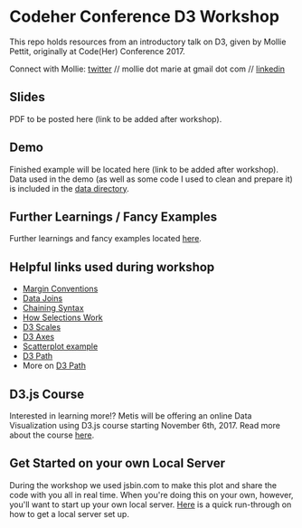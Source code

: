 # Codeher Conference D3 Workshop

This repo holds resources from an introductory talk on D3, given by Mollie Pettit, originally at Code(Her) Conference 2017.

Connect with Mollie: [twitter](https://twitter.com/MollzMP) // mollie dot marie at gmail dot com // [linkedin](https://www.linkedin.com/in/molliempettit/)

## Slides

PDF to be posted here (link to be added after workshop).

## Demo

Finished example will be located here (link to be added after workshop). Data used in the demo (as well as some code I used to clean and prepare it) is included in the [data directory](/data).

## Further Learnings / Fancy Examples
Further learnings and fancy examples located [here](d3examples.md).

## Helpful links used during workshop
 * [Margin Conventions](https://bl.ocks.org/mbostock/3019563)
 * [Data Joins](https://bost.ocks.org/mike/join/)
 * [Chaining Syntax](http://alignedleft.com/tutorials/d3/chaining-methods)
 * [How Selections Work](https://bost.ocks.org/mike/selection/)
 * [D3 Scales](https://github.com/d3/d3/blob/master/API.md#scales-d3-scale)
 * [D3 Axes](https://github.com/d3/d3-axis)
 * [Scatterplot example](https://bl.ocks.org/mbostock/3887118)
 * [D3 Path](https://github.com/d3/d3-path)
 * More on [D3 Path](https://www.dashingd3js.com/svg-paths-and-d3js)

## D3.js Course
Interested in learning more!? Metis will be offering an online Data Visualization using D3.js course starting November 6th, 2017. Read more about the course [here](online_course).

## Get Started on your own Local Server
During the workshop we used jsbin.com to make this plot and share the code with you all in real time. When you're doing this on your own, however, you'll want to start up your own local server. [Here](local_server.md) is a quick run-through on how to get a local server set up.
